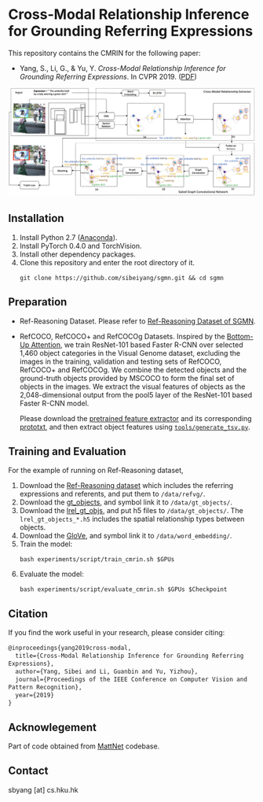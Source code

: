 # Cross-Modal Relationship Inference for Grounding Referring Expressions
This repository contains the CMRIN for the following paper:

* Yang, S., Li, G., & Yu, Y. *Cross-Modal Relationship Inference for Grounding Referring Expressions*. In CVPR 2019. ([PDF](http://openaccess.thecvf.com/content_CVPR_2019/papers/Yang_Cross-Modal_Relationship_Inference_for_Grounding_Referring_Expressions_CVPR_2019_paper.pdf)) 

![cmrin](../../fig/cmrin.png)

## Installation
1. Install Python 2.7 ([Anaconda](https://www.anaconda.com/distribution/)).
2. Install PyTorch 0.4.0 and TorchVision.
4. Install other dependency packages.
3. Clone this repository and enter the root directory of it.
   ```
   git clone https://github.com/sibeiyang/sgmn.git && cd sgmn
   ```

## Preparation
* Ref-Reasoning Dataset. Please refer to [Ref-Reasoning Dataset of SGMN](https://github.com/sibeiyang/sgmn/).

* RefCOCO, RefCOCO+ and RefCOCOg Datasets. 
  Inspired by the [Bottom-Up Attention](https://github.com/peteanderson80/bottom-up-attention), we train ResNet-101 based Faster R-CNN over selected 1,460 object categories in the Visual Genome dataset, 
  excluding the images in the training, validation and testing sets of RefCOCO, RefCOCO+ and RefCOCOg. 
  We combine the detected objects and the ground-truth objects provided by MSCOCO to form the final set of objects in the images. 
  We extract the visual features of objects as the 2,048-dimensional output from the pool5 layer of the ResNet-101 based Faster R-CNN model.
  
  Please download the [pretrained feature extractor](https://drive.google.com/file/d/1Pdkta71WPlAjD0RuzTCd7nAVzDo48u50/view?usp=sharing) and its corresponding [prototxt](https://drive.google.com/open?id=1TLIeIhfxP7KeYrINJata-TeGUNRhSWce), and then extract object features using [`tools/generate_tsv.py`](https://github.com/peteanderson80/bottom-up-attention/tree/master/tools).
## Training and Evaluation 
For the example of running on Ref-Reasoning dataset,
1. Download the [Ref-Reasoning dataset](https://drive.google.com/drive/folders/1w4qhQgrgUeGOr_wG5KP0yUouMzRNBAxo?usp=sharing) which includes the referring expressions and referents, and put them to `/data/refvg/`.
2. Download the [gt_objects](https://drive.google.com/drive/folders/10woLRXMEHuiqyMrikRGMiBGNqRqo81HH?usp=sharing), and symbol link it to `/data/gt_objects/`.
3. Download the [lrel_gt_objs](https://drive.google.com/open?id=1Co47UQWGHPeHeMu7u8G1HOdpuTxNIoxD), and put h5 files to `/data/gt_objects/`. The `lrel_gt_objects_*.h5` includes the spatial relationship types between objects.
4. Download the [GloVe](https://drive.google.com/drive/folders/1_rd58NV4LAGH3nZ4ABcgJzAAMkLaNsi3?usp=sharing), and symbol link it to `/data/word_embedding/`.
5. Train the model:
   ```
   bash experiments/script/train_cmrin.sh $GPUs
   ```
6. Evaluate the model:
   ```
   bash experiments/script/evaluate_cmrin.sh $GPUs $Checkpoint
   ```
   
## Citation
If you find the work useful in your research, please consider citing:

```
@inproceedings{yang2019cross-modal,
  title={Cross-Modal Relationship Inference for Grounding Referring Expressions},
  author={Yang, Sibei and Li, Guanbin and Yu, Yizhou},
  journal={Proceedings of the IEEE Conference on Computer Vision and Pattern Recognition},
  year={2019}
}
```

## Acknowlegement
Part of code obtained from [MattNet](https://github.com/lichengunc/MAttNet) codebase.

## Contact
sbyang [at] cs.hku.hk